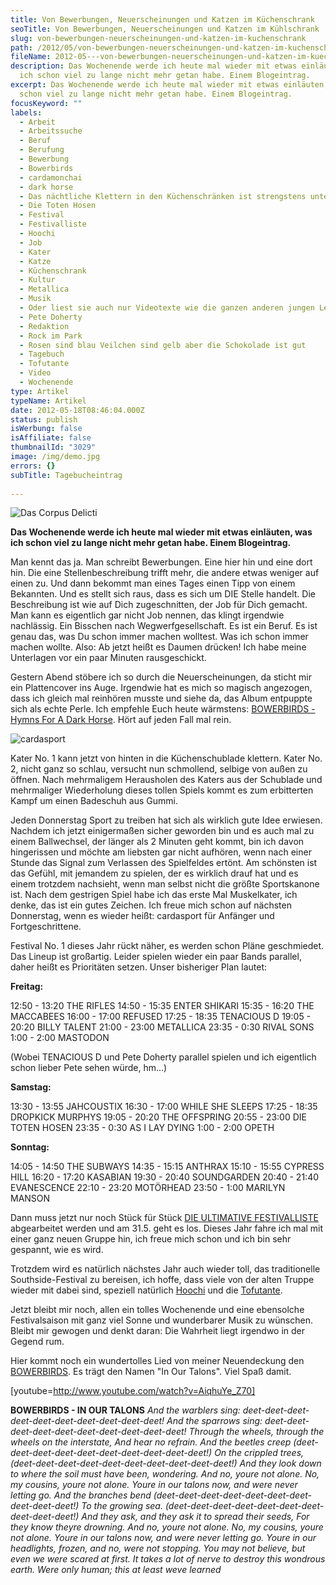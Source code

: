```yaml
---
title: Von Bewerbungen, Neuerscheinungen und Katzen im Küchenschrank
seoTitle: Von Bewerbungen, Neuerscheinungen und Katzen im Kühlschrank
slug: von-bewerbungen-neuerscheinungen-und-katzen-im-kuchenschrank
path: /2012/05/von-bewerbungen-neuerscheinungen-und-katzen-im-kuchenschrank/
fileName: 2012-05---von-bewerbungen-neuerscheinungen-und-katzen-im-kuechenschrank.md
description: Das Wochenende werde ich heute mal wieder mit etwas einläuten, was
  ich schon viel zu lange nicht mehr getan habe. Einem Blogeintrag.
excerpt: Das Wochenende werde ich heute mal wieder mit etwas einläuten, was ich
  schon viel zu lange nicht mehr getan habe. Einem Blogeintrag.
focusKeyword: ""
labels:
  - Arbeit
  - Arbeitssuche
  - Beruf
  - Berufung
  - Bewerbung
  - Bowerbirds
  - cardamonchai
  - dark horse
  - Das nächtliche Klettern in den Küchenschränken ist strengstens untersagt
  - Die Toten Hosen
  - Festival
  - Festivalliste
  - Hoochi
  - Job
  - Kater
  - Katze
  - Küchenschrank
  - Kultur
  - Metallica
  - Musik
  - Oder liest sie auch nur Videotexte wie die ganzen anderen jungen Leute
  - Pete Doherty
  - Redaktion
  - Rock im Park
  - Rosen sind blau Veilchen sind gelb aber die Schokolade ist gut
  - Tagebuch
  - Tofutante
  - Video
  - Wochenende
type: Artikel
typeName: Artikel
date: 2012-05-18T08:46:04.000Z
status: publish
isWerbung: false
isAffiliate: false
thumbnailId: "3029"
image: /img/demo.jpg
errors: {}
subTitle: Tagebucheintrag
  
---
```


![Das Corpus Delicti](http://cardamonchai.com/wp-content/uploads/2012/05/img_20120518_095143-640x640.jpg "[ ](/wp-content/uploads/2012/05/img_20120518_095143.jpg)  Das Corpus Delicti")

**Das Wochenende werde ich heute mal wieder mit etwas einläuten, was ich schon
viel zu lange nicht mehr getan habe. Einem Blogeintrag.**

Man kennt das ja. Man schreibt Bewerbungen. Eine hier hin und eine dort hin. Die
eine Stellenbeschreibung trifft mehr, die andere etwas weniger auf einen zu. Und
dann bekommt man eines Tages einen Tipp von einem Bekannten. Und es stellt sich
raus, dass es sich um DIE Stelle handelt. Die Beschreibung ist wie auf Dich
zugeschnitten, der Job für Dich gemacht. Man kann es eigentlich gar nicht Job
nennen, das klingt irgendwie nachlässig. Ein Bisschen nach Wegwerfgesellschaft.
Es ist ein Beruf. Es ist genau das, was Du schon immer machen wolltest. Was ich
schon immer machen wollte. Also: Ab jetzt heißt es Daumen drücken! Ich habe
meine Unterlagen vor ein paar Minuten rausgeschickt.

Gestern Abend stöbere ich so durch die Neuerscheinungen, da sticht mir ein
Plattencover ins Auge. Irgendwie hat es mich so magisch angezogen, dass ich
gleich mal reinhören musste und siehe da, das Album entpuppte sich als echte
Perle. Ich empfehle Euch heute wärmstens:
[BOWERBIRDS - Hymns For A Dark Horse](http://deadoceans.com/onesheet.php?cat=DOC017).
Hört auf jeden Fall mal rein.

![cardasport](http://cardamonchai.com/wp-content/uploads/2012/05/img_20120518_100356-640x640.jpg "[ ](/wp-content/uploads/2012/05/img_20120518_100356.jpg)  cardasport")

Kater No. 1 kann jetzt von hinten in die Küchenschublade klettern. Kater No. 2,
nicht ganz so schlau, versucht nun schmollend, selbige von außen zu öffnen. Nach
mehrmaligem Herausholen des Katers aus der Schublade und mehrmaliger
Wiederholung dieses tollen Spiels kommt es zum erbitterten Kampf um einen
Badeschuh aus Gummi.

Jeden Donnerstag Sport zu treiben hat sich als wirklich gute Idee erwiesen.
Nachdem ich jetzt einigermaßen sicher geworden bin und es auch mal zu einem
Ballwechsel, der länger als 2 Minuten geht kommt, bin ich davon hingerissen und
möchte am liebsten gar nicht aufhören, wenn nach einer Stunde das Signal zum
Verlassen des Spielfeldes ertönt. Am schönsten ist das Gefühl, mit jemandem zu
spielen, der es wirklich drauf hat und es einem trotzdem nachsieht, wenn man
selbst nicht die größte Sportskanone ist. Nach dem gestrigen Spiel habe ich das
erste Mal Muskelkater, ich denke, das ist ein gutes Zeichen. Ich freue mich
schon auf nächsten Donnerstag, wenn es wieder heißt: cardasport für Anfänger und
Fortgeschrittene.

Festival No. 1 dieses Jahr rückt näher, es werden schon Pläne geschmiedet. Das
Lineup ist großartig. Leider spielen wieder ein paar Bands parallel, daher heißt
es Prioritäten setzen. Unser bisheriger Plan lautet:

**Freitag:**

12:50 - 13:20 THE RIFLES 14:50 - 15:35 ENTER SHIKARI 15:35 - 16:20 THE MACCABEES
16:00 - 17:00 REFUSED 17:25 - 18:35 TENACIOUS D 19:05 - 20:20 BILLY TALENT
21:00 - 23:00 METALLICA 23:35 - 0:30 RIVAL SONS 1:00 - 2:00 MASTODON

(Wobei TENACIOUS D und Pete Doherty parallel spielen und ich eigentlich schon
lieber Pete sehen würde, hm...)

**Samstag:**

13:30 - 13:55 JAHCOUSTIX 16:30 - 17:00 WHILE SHE SLEEPS 17:25 - 18:35 DROPKICK
MURPHYS 19:05 - 20:20 THE OFFSPRING 20:55 - 23:00 DIE TOTEN HOSEN 23:35 - 0:30
AS I LAY DYING 1:00 - 2:00 OPETH

**Sonntag:**

14:05 - 14:50 THE SUBWAYS 14:35 - 15:15 ANTHRAX 15:10 - 15:55 CYPRESS HILL
16:20 - 17:20 KASABIAN 19:30 - 20:40 SOUNDGARDEN 20:40 - 21:40 EVANESCENCE
22:10 - 23:20 MOTÖRHEAD 23:50 - 1:00 MARILYN MANSON

Dann muss jetzt nur noch Stück für Stück
[DIE ULTIMATIVE FESTIVALLISTE](/2015/03/die-ultimative-vegane-festivalliste/)
abgearbeitet werden und am 31.5. geht es los. Dieses Jahr fahre ich mal mit
einer ganz neuen Gruppe hin, ich freue mich schon und ich bin sehr gespannt, wie
es wird.

Trotzdem wird es natürlich nächstes Jahr auch wieder toll, das traditionelle
Southside-Festival zu bereisen, ich hoffe, dass viele von der alten Truppe
wieder mit dabei sind, speziell natürlich
[Hoochi](http://hoochi1107.wordpress.com/) und die
[Tofutante](http://tofutante.wordpress.com/).

Jetzt bleibt mir noch, allen ein tolles Wochenende und eine ebensolche
Festivalsaison mit ganz viel Sonne und wunderbarer Musik zu wünschen. Bleibt mir
gewogen und denkt daran: Die Wahrheit liegt irgendwo in der Gegend rum.

Hier kommt noch ein wundertolles Lied von meiner Neuendeckung den
[BOWERBIRDS](http://www.bowerbirds.org/). Es trägt den Namen "In Our Talons".
Viel Spaß damit.

[youtube=http://www.youtube.com/watch?v=AiqhuYe_Z70]

**BOWERBIRDS - IN OUR TALONS** _And the warblers sing:
deet-deet-deet-deet-deet-deet-deet-deet-deet-deet!_ _And the sparrows sing:
deet-deet-deet-deet-deet-deet-deet-deet-deet-deet!_ _Through the wheels, through
the wheels on the interstate,_ _And hear no refrain._ _And the beetles creep
(deet-deet-deet-deet-deet-deet-deet-deet-deet-deet!)_ _On the crippled trees,
(deet-deet-deet-deet-deet-deet-deet-deet-deet-deet!)_ _And they look down to
where the soil must have been, wondering._ _And no, youre not alone. No, my
cousins, youre not alone._ _Youre in our talons now, and were never letting go._
_And the branches bend (deet-deet-deet-deet-deet-deet-deet-deet-deet-deet!)_ _To
the growing sea. (deet-deet-deet-deet-deet-deet-deet-deet-deet-deet!)_ _And they
ask, and they ask it to spread their seeds,_ _For they know theyre drowning._
_And no, youre not alone. No, my cousins, youre not alone._ _Youre in our talons
now, and were never letting go._ _Youre in our headlights, frozen, and no, were
not stopping._ _You may not believe, but even we were scared at first._ _It
takes a lot of nerve to destroy this wondrous earth._ _Were only human; this at
least weve learned_

  